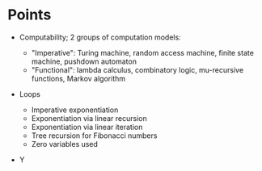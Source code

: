 # Points

* Computability; 2 groups of computation models:
    * "Imperative": Turing machine, random access machine, finite state machine, pushdown automaton
    * "Functional": lambda calculus, combinatory logic, mu-recursive functions, Markov algorithm
	
* Loops
    * Imperative exponentiation
    * Exponentiation via linear recursion
    * Exponentiation via linear iteration
    * Tree recursion for Fibonacci numbers
    * Zero variables used

* Y